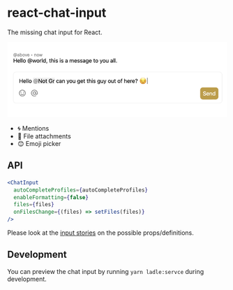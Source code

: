 # react-chat-input

The missing chat input for React.

![Preview](./assets/preview.png)

- 🌀 Mentions
- 📑 File attachments
- 😊 Emoji picker

## API

```jsx
<ChatInput
  autoCompleteProfiles={autoCompleteProfiles}
  enableFormatting={false}
  files={files}
  onFilesChange={(files) => setFiles(files)}
/>
```

Please look at the [input stories](./src/components/ChatInput.stories.tsx) on the possible props/definitions.

## Development

You can preview the chat input by running `yarn ladle:servce` during development.